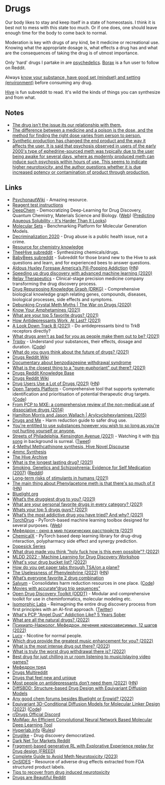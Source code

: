# Drugs

Our body likes to stay and keep itself in a state of homeostasis. I think it is best not to mess with this state too much. Or if one does, one should leave enough time for the body to come back to normal.

Moderation is key with drugs of any kind, be it medicine or recreational use. Knowing what the appropriate dosage is, what effects a drug has and what are the consequences of taking the drug is of utmost importance.

Only 'hard' drugs I partake in are [psychedelics](psychedelics/psychedelics.md). [Borax](https://www.reddit.com/user/Borax/) is a fun user to follow on Reddit.

Always [know your substance, have good set (mindset) and setting (environment)](https://www.reddit.com/r/DMT/comments/yzxhlv/comment/ix38i6o/) before consuming any drug.

[Hive](https://www.reddit.com/r/TheeHive/) is fun subreddit to read. It's wild the kinds of things you can synthesize and from what.

## Notes

- [The drug isn't the issue its our relationship with them.](https://www.reddit.com/r/Psychedelics/comments/mpmmse/this_needs_to_stop/)
- [The difference between a medicine and a poison is the dose, and the method for finding the right dose varies from person to person.](https://www.reddit.com/r/Psychedelics/comments/mpmmse/this_needs_to_stop/)
- [Synthetic production has changed the end product and the way it affects the user. It is said that psychosis observed in users of the early 2000's type of ephedrine-sourced meth was typically due to the user being awake for several days, where as modernly produced meth can induce such psychosis within hours of use. This seems to indicate higher neurotoxicity, and the author questions whether it is due increased potency or contamination of product through production.](https://news.ycombinator.com/item?id=28912096)

## Links

- [PsychonautWiki](https://psychonautwiki.org/wiki/Main_Page) - Amazing resource.
- [Reagent test instructions](https://www.reagent-tests.uk/reagent-test-colours/)
- [DeepChem](https://github.com/deepchem/deepchem) - Democratizing Deep-Learning for Drug Discovery, Quantum Chemistry, Materials Science and Biology. ([Web](http://deepchem.io/)) ([Predicting Aqueous Solubility - It's Harder Than It Looks](http://practicalcheminformatics.blogspot.com/2018/09/predicting-aqueous-solubility-its.html))
- [Molecular Sets](https://github.com/molecularsets/moses) - Benchmarking Platform for Molecular Generation Models.
- [Decriminalization 2020](https://www.decriminalization.org/) - Drug abuse is a public health issue, not a crime.
- [Resource for chemistry knowledge](https://www.reddit.com/r/researchchemicals/comments/dysrhi/resource_for_chemistry_knowledge/)
- [TheeHive subreddit](https://www.reddit.com/r/TheeHive/) - Synthesizing chemicals/drugs.
- [BabyBees subreddit](https://www.reddit.com/r/BabyBees/) - Subreddit for those brand new to the Hive to ask questions and learn, and for experienced bees to answer questions.
- [Aldous Huxley Foresaw America’s Pill-Popping Addiction](https://lithub.com/aldous-huxley-foresaw-americas-pill-popping-addiction-with-eerie-accuracy/) ([HN](https://news.ycombinator.com/item?id=21688096))
- [Speeding up drug discovery with advanced machine learning (2020)](https://medium.com/pytorch/speeding-up-drug-discovery-with-advanced-machine-learning-b17d59e0daa6)
- [Relay Therapeutics](https://relaytx.com/) - Clinical-stage precision medicine company transforming the drug discovery process.
- [Drug Repurposing Knowledge Graph (DRKG)](https://github.com/gnn4dr/DRKG) - Comprehensive biological knowledge graph relating genes, compounds, diseases, biological processes, side effects and symptoms.
- [Debunking Crystal Meth Myths | The War on Drugs (2020)](https://www.youtube.com/watch?v=D-VkWkPs1aw)
- [Know Your Amphetamines (2021)](https://astralcodexten.substack.com/p/know-your-amphetamines)
- [What are your top 5 favorite drugs? (2021)](https://www.reddit.com/r/Drugs/comments/llo8rt/what_are_your_top_5_favorite_drugs/)
- [How Antidepressants Work, At Last? (2021)](https://blogs.sciencemag.org/pipeline/archives/2021/02/19/how-antidepressants-work-at-last)
- [A Look Down Track B (2021)](https://astralcodexten.substack.com/p/a-look-down-track-b) - Do antidepressants bind to TrkB receptors directly?
- [What drugs aren’t as bad for you as people make them out to be? (2021)](https://www.reddit.com/r/askdrugs/comments/lpczev/what_drugs_arent_as_bad_for_you_as_people_make/)
- [Tripby](https://tripby.org/) - Understand your substances, their effects, dosage and duration. ([Code](https://github.com/dlbnco/tripby.org))
- [What do you guys think about the future of drugs? (2021)](https://www.reddit.com/r/researchchemicals/comments/md6gej/what_do_you_guys_think_about_the_future_of_drugs/)
- [Drugs Reddit Wiki](https://www.reddit.com/r/Drugs/wiki/index)
- [Documentary about benzodiazepine withdrawal syndrome](https://www.youtube.com/watch?v=YEk3e9uKwRo)
- [What is the closest thing to a "pure-euphoriant" out there? (2021)](https://www.reddit.com/r/researchchemicals/comments/nfalvj/what_is_the_closest_thing_to_a_pureeuphoriant_out/)
- [Drugs Reddit Knowledge Base](https://www.reddit.com/r/Drugs/wiki/knowledgebase)
- [Drugs Reddit Wiki](https://www.reddit.com/r/Drugs/wiki/index)
- [Drug Users Use a Lot of Drugs (2021)](https://astralcodexten.substack.com/p/drug-users-use-a-lot-of-drugs) ([HN](https://news.ycombinator.com/item?id=27451914))
- [Open Targets Platform](https://platform.opentargets.org/) - Comprehensive tool that supports systematic identification and prioritisation of potential therapeutic drug targets. ([Code](https://github.com/opentargets/platform-app))
- [From PCP to MXE: a comprehensive review of the non-medical use of dissociative drugs (2014)](https://hamiltonmorris.com/wp-content/uploads/2019/02/From-PCP-to-MXE-a-comprehensive-review-of-the-non-medical-use-of-dissociative-drugs.pdf)
- [Hamilton Morris and Jason Wallach | Arylcyclohexylamines (2015)](https://www.youtube.com/watch?v=Ag4xxiPan1E)
- [Drugs and Me](https://www.drugsand.me/en/) - Harm reduction guide to safer drug use.
- [You're entitled to use substances however you wish to so long as you're not hurting yourself or anyone.](https://www.reddit.com/r/RationalPsychonaut/comments/pbkeqp/youre_entitled_to_use_substances_however_you_wish/)
- [Streets of Philadelphia, Kensington Avenue (2021)](https://www.youtube.com/watch?v=Bi1Kf-1qd6Y) - Watching it with [this song](https://open.spotify.com/track/6WgBIPHwkQhCqMNnR5hQCN) in background is surreal. ([Tweet](https://twitter.com/msvetov/status/1434530611272769539))
- [4-Methyl Methcathinone synthesis, Hive Novel Discourse](https://chemistry.mdma.ch/hiveboard/novel/000423945.html)
- [4mmc Synthesis](https://pdfcoffee.com/4mmc-synthesis-pdf-free.html)
- [The Hive Archive](https://chemistry.mdma.ch/hiveboard/)
- [What is the longest lasting drug? (2021)](https://www.reddit.com/r/researchchemicals/comments/q43pno/what_is_the_longest_lasting_drug/)
- [Smoking, Genetics and Schizophrenia: Evidence for Self Medication (2007)](https://www.ncbi.nlm.nih.gov/labs/pmc/articles/PMC2613326/) ([Reddit](https://www.reddit.com/r/Drugs/comments/q889gb/when_i_went_from_8_cigarettes_a_day_to_0_my/))
- [Long-term risks of stimulants in humans (2021)](https://www.reddit.com/r/slatestarcodex/comments/qc6asr/any_consensus_on_longterm_risks_of_stimulants_in/)
- [The main thing about Phenylacetone meth is that there's so much of it](https://dynomight.net/p2p-meth/) ([HN](https://news.ycombinator.com/item?id=29027284))
- [Bluelight.org](https://www.bluelight.org/xf/)
- [What’s the druggiest drug to you? (2021)](https://www.reddit.com/r/Drugs/comments/r2but1/whats_the_druggiest_drug_to_you/)
- [What are your personal favorite drugs in every category? (2021)](https://www.reddit.com/r/researchchemicals/comments/r5jsau/what_are_your_personal_favorites_in_every_category/)
- [Whats your top 5 drugs guys? (2021)](https://www.reddit.com/r/Drugs/comments/r77s7v/whats_your_top_5_drugs_guys/)
- [What’s the most addictive drug you have tried? And why? (2021)](https://www.reddit.com/r/Drugs/comments/r7b4rk/whats_the_most_addictive_drug_you_have_tried_and/)
- [TorchDrug](https://github.com/DeepGraphLearning/torchdrug) - PyTorch-based machine learning toolbox designed for several purposes. ([Web](https://torchdrug.ai/))
- [Мефедрон - окно в мир психических расстройств (2021)](https://www.youtube.com/watch?v=A8JfrnJQVTI)
- [ChemicalX](https://github.com/AstraZeneca/chemicalx) - PyTorch based deep learning library for drug-drug interaction, polypharmacy side effect and synergy prediction.
- [Dopesick Series](https://trakt.tv/shows/dopesick)
- [What drug made you think "holy fuck how is this even possible"? (2022)](https://www.reddit.com/r/Drugs/comments/rzct1r/what_drug_made_you_think_holy_fuck_how_is_this/)
- [MLDD 2022 - Machine Learning for Drug Discovery Workshop](https://www.mldd-workshop.org/)
- [What's your drug bucket list? (2022)](https://www.reddit.com/r/researchchemicals/comments/sy36n6/whats_your_drug_bucket_list/)
- [How do you get paper tabs through TSA/on a plane?](https://www.reddit.com/r/researchchemicals/comments/t7ozfj/how_do_you_get_paper_tabs_through_tsaon_a_plane/)
- [The Uselessness of Phenylephrine (2022)](https://www.science.org/content/blog-post/uselessness-phenylephrine) ([HN](https://news.ycombinator.com/item?id=30858202))
- [What’s everyone favorite 2 drug combination](https://www.reddit.com/r/Psychonaut/comments/tt7qt6/whats_everyone_favourite_2_drug_combination/)
- [Salvum](https://salvum.love/) - Consolidates harm reduction resources in one place. ([Code](https://github.com/NoahSaso/salvum))
- [Movies with accurate“drug trip sequences”](https://www.reddit.com/r/MovieSuggestions/comments/u3q6ux/movies_with_accuratedrug_trip_sequences/)
- [Open Drug Discovery Toolkit (ODDT)](https://github.com/oddt/oddt) - Modular and comprehensive toolkit for use in cheminformatics, molecular modeling etc.
- [Isomorphic Labs](https://www.isomorphiclabs.com/) - Reimagining the entire drug discovery process from first principles with an AI-first approach. ([Twitter](https://twitter.com/IsomorphicLabs))
- [What's PCP "Angel Dust" Addiction Like? 5 Years Sober](https://www.youtube.com/watch?v=9cNgrvRlLOk)
- [What are all the natural drugs? (2022)](https://www.reddit.com/r/Drugs/comments/vj9v46/what_are_all_the_natural_drugs/)
- [Психиатр-Нарколог. Мефедрон, лечение наркозависимых, 12 шагов (2022)](https://www.youtube.com/watch?v=PEIPaz-bUSY)
- [Lucy](https://lucy.co/) - Nicotine for normal people.
- [Which drug provide the greatest music enhancement for you? (2022)](https://www.reddit.com/r/Drugs/comments/wiuccv/which_drug_provide_the_greatest_music_enhancement/)
- [What is the most intense drug out there? (2022)](https://www.reddit.com/r/Drugs/comments/x59t5q/in_your_opinion_what_is_the_most_intense_drug_out/)
- [What is truly the worst drug withdrawal there is? (2022)](https://www.reddit.com/r/Drugs/comments/xc0gsz/what_is_truly_the_worst_drug_withdrawal_there_is/)
- [Best drug for just chilling in ur room listening to music/playing video games?](https://www.reddit.com/r/Drugs/comments/y0g3iv/best_drug_for_just_chilling_in_ur_room_listening/)
- [Мефедрон тред](https://twitter.com/omur_saltanat/status/1580247892643950592)
- [Drugs Multireddit](https://www.reddit.com/user/roionsteroids/m/drugs/)
- [Drugs that feel new and unique](https://www.reddit.com/r/researchchemicals/comments/y6h7cf/drugs_that_feel_new_and_unique/)
- [Most people on antidepressants don’t need them (2022)](https://www.economist.com/leaders/2022/10/19/most-people-on-antidepressants-dont-need-them) ([HN](https://news.ycombinator.com/item?id=33272760))
- [DiffSBDD: Structure-based Drug Design with Equivariant Diffusion Models](https://github.com/arneschneuing/DiffSBDD)
- [Any good chem forums besides Bluelight or Erowid? (2022)](https://www.reddit.com/r/researchchemicals/comments/ytih0i/any_good_chem_forums_besides_bluelight_or_erowid/)
- [Equivariant 3D-Conditional Diffusion Models for Molecular Linker Design (2022)](https://arxiv.org/abs/2210.05274) ([Code](https://github.com/igashov/DiffLinker))
- [r/Drugs Official Discord](https://discord.com/invite/rdrugs-official)
- [MolMap: An Efficient Convolutional Neural Network Based Molecular Deep Learning Tool](https://github.com/shenwanxiang/bidd-molmap)
- [Hyperlab.info](https://hyperlab.info/inv/index.php) ([Rules](https://hyperlab.info/inv/index.php?act=ST&f=17&t=30352&lang=en))
- [Druglike](https://druglike.com/) - Drug discovery democratized.
- [Dark Net Tor Markets Reddit](https://www.reddit.com/r/darknetmarketonions/)
- [Fragment-based generative RL with Explorative Experience replay for Drug design (FREED)](https://github.com/AITRICS/FREED)
- [Complete Guide to Avoid Meth Neurotoxicity (2023)](https://www.reddit.com/r/Drugs/comments/10i6iir/complete_guide_to_avoid_meth_neurotoxicity/)
- [OnSIDES](https://github.com/tatonetti-lab/onsides) - Resource of adverse drug effects extracted from FDA structured product labels.
- [Tips to recover from drug induced neurotoxicity](https://www.reddit.com/r/researchchemicals/comments/106lfhv/tips_to_recover_from_drug_induced_neurotoxicity/)
- [Drugs are Beautiful Reddit](https://www.reddit.com/r/drugsarebeautiful/)
